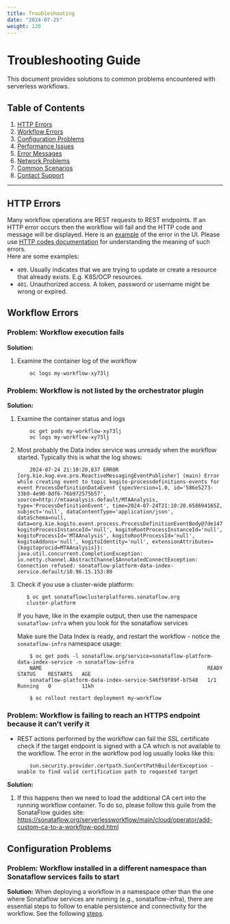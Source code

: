```yaml
---
title: Troubleshooting
date: "2024-07-25"
weight: 120
---
```



# Troubleshooting Guide

This document provides solutions to common problems encountered with serverless workflows.

## Table of Contents

1. [HTTP Errors](#http-errors)
2. [Workflow Errors](#workflow-errors)
3. [Configuration Problems](#configuration-problems)
4. [Performance Issues](#performance-issues)
5. [Error Messages](#error-messages)
6. [Network Problems](#network-problems)
7. [Common Scenarios](#common-scenarios)
8. [Contact Support](#contact-support)

---

## HTTP Errors
Many workflow operations are REST requests to REST endpoints. If an HTTP error occurs then the workflow will fail and the HTTP code and message will be displayed. Here is an [example](https://github.com/parodos-dev/parodos-dev.github.io/blob/main/content/1.2/docs/serverless-workflows/409-error.png?raw=true) of the error in the UI.
Please use [HTTP codes documentation](https://developer.mozilla.org/docs/Web/HTTP/Status) for understanding the meaning of such errors.  
Here are some examples:
 - `409`. Usually indicates that we are trying to update or create a resource that already exists. E.g. K8S/OCP resources.
 - `401`. Unauthorized access. A token, password or username might be wrong or expired.
 
 ## Workflow Errors

### Problem: Workflow execution fails

**Solution:**

1. Examine the container log of the workflow
    ```console
        oc logs my-workflow-xy73lj
    ```

### Problem: Workflow is not listed by the orchestrator plugin

**Solution:**

1. Examine the container status and logs
    ```console
        oc get pods my-workflow-xy73lj
        oc logs my-workflow-xy73lj
    ```

2. Most probably the Data index service was unready when the workflow started.
   Typically this is what the log shows:
    ```console
        2024-07-24 21:10:20,837 ERROR [org.kie.kog.eve.pro.ReactiveMessagingEventPublisher] (main) Error while creating event to topic kogito-processdefinitions-events for event ProcessDefinitionDataEvent {specVersion=1.0, id='586e5273-33b9-4e90-8df6-76b972575b57', source=http://mtaanalysis.default/MTAAnalysis, type='ProcessDefinitionEvent', time=2024-07-24T21:10:20.658694165Z, subject='null', dataContentType='application/json', dataSchema=null, data=org.kie.kogito.event.process.ProcessDefinitionEventBody@7de147e9, kogitoProcessInstanceId='null', kogitoRootProcessInstanceId='null', kogitoProcessId='MTAAnalysis', kogitoRootProcessId='null', kogitoAddons='null', kogitoIdentity='null', extensionAttributes={kogitoprocid=MTAAnalysis}}: java.util.concurrent.CompletionException: io.netty.channel.AbstractChannel$AnnotatedConnectException: Connection refused: sonataflow-platform-data-index-service.default/10.96.15.153:80
    ```

3. Check if you use a cluster-wide platform:
    ```console
       $ oc get sonataflowclusterplatforms.sonataflow.org
       cluster-platform
    ```
    If you have, like in the example output, then use the namespace `sonataflow-infra` when you look for the sonataflow services

    Make sure the Data Index is ready, and restart the workflow - notice the `sonataflow-infra` namespace usage:
    ```console
        $ oc get pods -l sonataflow.org/service=sonataflow-platform-data-index-service -n sonataflow-infra
        NAME                                                      READY   STATUS    RESTARTS   AGE
        sonataflow-platform-data-index-service-546f59f89f-b7548   1/1     Running   0          11kh
        
        $ oc rollout restart deployment my-workflow
    ```

### Problem: Workflow is failing to reach an HTTPS endpoint because it can't verify it

- REST actions performed by the workflow can fail the SSL certificate check if the target endpoint is signed with 
a CA which is not available to the workflow. The error in the workflow pod log usually looks like this:

    ```console
        sun.security.provider.certpath.SunCertPathBuilderException - unable to find valid certification path to requested target
    ```

**Solution:**

1. If this happens then we need to load the additional CA cert into the running
   workflow container. To do so, please follow this guile from the SonataFlow guides site:
   https://sonataflow.org/serverlessworkflow/main/cloud/operator/add-custom-ca-to-a-workflow-pod.html


## Configuration Problems

### Problem: Workflow installed in a different namespace than Sonataflow services fails to start

**Solution:**
When deploying a workflow in a namespace other than the one where Sonataflow services are running (e.g., sonataflow-infra), there are essential steps to follow to enable persistence and connectivity for the workflow. See the following [steps](https://github.com/parodos-dev/orchestrator-helm-operator/blob/main/docs/release-1.2/README.md#additional-workflow-namespaces).
